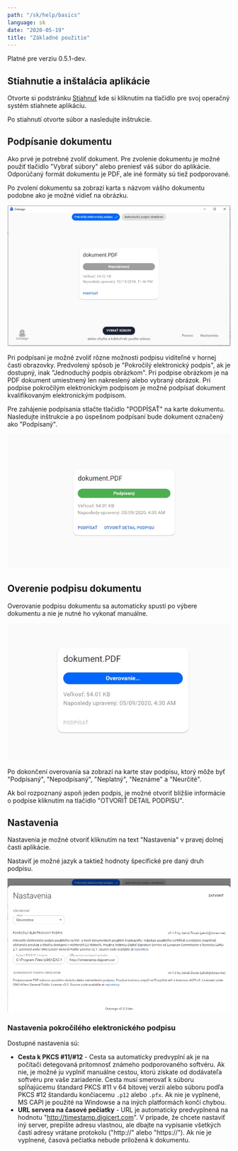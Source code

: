 ```yaml
---
path: "/sk/help/basics"
language: sk
date: "2020-05-19"
title: "Základné použitie"
---
```


Platné pre verziu 0.5.1-dev.

## Stiahnutie a inštalácia aplikácie

Otvorte si podstránku [Stiahnuť](/sk/download) kde si kliknutím na tlačidlo pre svoj operačný systém stiahnete aplikáciu.

Po stiahnutí otvorte súbor a nasledujte inštrukcie.

## Podpísanie dokumentu

Ako prvé je potrebné zvoliť dokument.
Pre zvolenie dokumentu je možné použiť tlačidlo "Vybrať súbory" alebo preniesť váš súbor do aplikácie.
Odporúčaný formát dokumentu je PDF, ale iné formáty sú tiež podporované.

Po zvolení dokumentu sa zobrazí karta s názvom vášho dokumentu podobne ako je možné vidieť na obrázku.

![screenshot](../../images/screenshot-sk-unsigned.jpg "Snímka obrazovky s nepodpísaným dokumentom.")

Pri podpísaní je možné zvoliť rôzne možnosti podpisu viditeľné v hornej časti obrazovky.
Predvolený spôsob je "Pokročilý elektronický podpis", ak je dostupný, inak "Jednoduchý podpis obrázkom".
Pri podpise obrázkom je na PDF dokument umiestnený len nakreslený alebo vybraný obrázok.
Pri podpise pokročilým elektronickým podpisom je možné podpísať dokument kvalifikovaným elektronickým podpisom.

Pre zahájenie podpísania stlačte tlačidlo "PODPÍSAŤ" na karte dokumentu.
Nasledujte inštrukcie a po úspešnom podpísaní bude dokument označený ako "Podpísaný".

![screenshot](../../images/screenshot-sk-signed.jpg "Karta s podpísaným dokumentom.")

## Overenie podpisu dokumentu

Overovanie podpisu dokumentu sa automaticky spustí po výbere dokumentu a nie je nutné ho vykonať manuálne.

![screenshot](../../images/screenshot-sk-verifying.jpg "Karta s dokumentom, ktorý je momentálne overovaný.")

Po dokončení overovania sa zobrazí na karte stav podpisu, ktorý môže byť "Podpísaný", "Nepodpísaný", "Neplatný", "Neznáme" a "Neurčité".

Ak bol rozpoznaný aspoň jeden podpis, je možné otvoriť bližšie informácie o podpise kliknutím na tlačidlo "OTVORIŤ DETAIL PODPISU".

## Nastavenia

Nastavenia je možné otvoriť kliknutím na text "Nastavenia" v pravej dolnej časti aplikácie.

Nastaviť je možné jazyk a taktiež hodnoty špecifické pre daný druh podpisu.

![screenshot](../../images/screenshot-sk-settings.jpg "Snímka obrazovky po otvorení nastavení.")

### Nastavenia pokročilého elektronického podpisu

Dostupné nastavenia sú:

- **Cesta k PKCS #11/#12** - Cesta sa automaticky predvyplní ak je na počítači detegovaná prítomnosť známeho podporovaného softvéru. Ak nie, je možné ju vyplniť manuálne cestou, ktorú získate od dodávateľa softvéru pre vaše zariadenie. Cesta musí smerovať k súboru spĺňajúcemu štandard PKCS #11 v 64 bitovej verzii alebo súboru podľa PKCS #12 štandardu končiacemu `.p12` alebo `.pfx`. Ak nie je vyplnené, MS CAPI je použité na Windowse a na iných platformách končí chybou.
- **URL servera na časové pečiatky** - URL je automaticky predvyplnená na hodnotu "http://timestamp.digicert.com". V prípade, že chcete nastaviť iný server, prepíšte adresu vlastnou, ale dbajte na vypísanie všetkých častí adresy vrátane protokolu ("http://" alebo "https://"). Ak nie je vyplnené, časová pečiatka nebude priložená k dokumentu.
